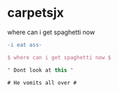 # carpetsjx

where can i get spaghetti now
```diff
-i eat ass-
```
```tex
$ where can i get spaghetti now $
```
```cs
' Dont look at this '
```
```cs
# He vomits all over #
```
